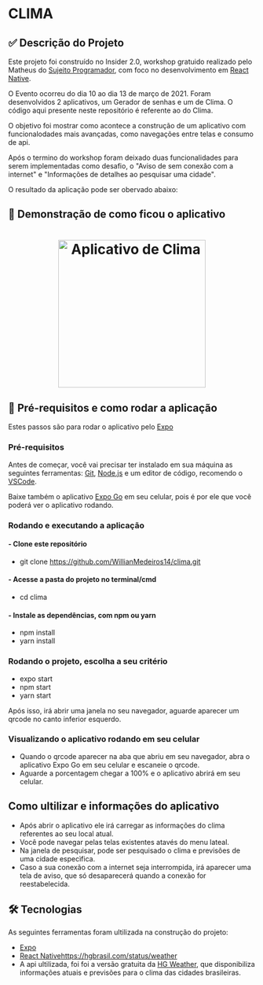 # CLIMA

## ✅ Descrição do Projeto
<p> Este projeto foi construído no Insider 2.0, workshop gratuido realizado pelo Matheus do <a href="https://sujeitoprogramador.com/"> Sujeito Programador</a>, com foco no desenvolvimento em <a href="https://reactnative.dev/"> React Native</a>. </p>
<p> O Evento ocorreu do dia 10 ao dia 13 de março de 2021. Foram desenvolvidos 2 aplicativos, um Gerador de senhas e um de Clima. O código aqui presente neste repositório é referente ao do Clima.</p>
<p> O objetivo foi mostrar como acontece a construção de um aplicativo com funcionalodades mais avançadas, como navegações entre telas e consumo de api. </p>

<p> Após o termino do workshop foram deixado duas funcionalidades para serem implementadas como desafio, o "Aviso de sem conexão com a internet" e "Informações de detalhes ao pesquisar uma cidade". </p>
<p> O resultado da aplicação pode ser obervado abaixo: </p>

## 🎁 Demonstração de como ficou o aplicativo
<h1 align="center">
  <img alt="Aplicativo de Clima" title="#Insider2.0" src="Imagens/telaClima.gif" width=300/>
</h1>

## 🎲 Pré-requisitos e como rodar a aplicação

Estes passos são para rodar o aplicativo pelo [Expo](https://expo.io/)

### Pré-requisitos

Antes de começar, você vai precisar ter instalado em sua máquina as seguintes ferramentas:
[Git](https://git-scm.com), [Node.js](https://nodejs.org/en/) e um editor de código, recomendo o [VSCode](https://code.visualstudio.com/).

Baixe também o aplicativo [Expo Go](https://expo.io/client) em seu celular, pois é por ele que você poderá ver o aplicativo rodando.

### Rodando e executando a aplicação 
#### - Clone este repositório
- git clone <https://github.com/WillianMedeiros14/clima.git>

#### - Acesse a pasta do projeto no terminal/cmd
- cd clima

#### -  Instale as dependências, com npm ou yarn
- npm install 
- yarn install

### Rodando o projeto, escolha a seu critério
- expo start
- npm start
- yarn start

Após isso, irá abrir uma janela no seu navegador, aguarde aparecer um qrcode no canto inferior esquerdo.

### Visualizando o aplicativo rodando em seu celular
- Quando o qrcode aparecer na aba que abriu em seu navegador, abra o aplicativo Expo Go em seu celular e escaneie o qrcode.
- Aguarde a porcentagem chegar a 100% e o aplicativo abrirá em seu celular.

## Como ultilizar e informações do aplicativo

- Após abrir o aplicativo ele irá carregar as informações do clima referentes ao seu local atual.
- Você pode navegar pelas telas existentes atavés do menu lateal.
- Na janela de pesquisar, pode ser pesquisado o clima e previsões de uma cidade especìfica.
- Caso a sua conexão com a internet seja interrompida, irá aparecer uma tela de aviso, que só desaparecerá quando a conexão for reestabelecida.

## 🛠 Tecnologias

As seguintes ferramentas foram ultilizada na construção do projeto:

- [Expo](https://expo.io/)
- [React Native](https://reactnative.dev/)https://hgbrasil.com/status/weather
- A api ultilizada, foi foi a versão gratuita da [HG Weather](https://hgbrasil.com/status/weather), que disponibiliza informações atuais e previsões para o clima das cidades brasileiras.

